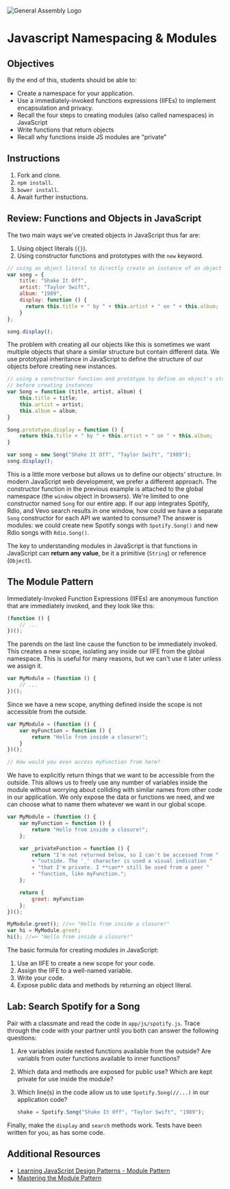 ![General Assembly Logo](http://i.imgur.com/ke8USTq.png)

# Javascript Namespacing \& Modules

## Objectives

By the end of this, students should be able to:

- Create a namespace for your application.
- Use a immediately-invoked functions expressions (IIFEs) to implement encapsulation and privacy.
- Recall the four steps to creating modules (also called namespaces) in JavaScript
- Write functions that return objects
- Recall why functions inside JS modules are "private"

## Instructions

1. Fork and clone.
1. `npm install`.
1. `bower install`.
1. Await further instuctions.

## Review: Functions and Objects in JavaScript

The two main ways we've created objects in JavaScript thus far are:

1. Using object literals (`{}`).
1. Using constructor functions and prototypes with the `new` keyword.

```js
// using an object literal to directly create an instance of an object
var song = {
    title: "Shake It Off",
    artist: "Taylor Swift",
    album: "1989",
    display: function () {
      return this.title + " by " + this.artist + " on " + this.album;
    }
};

song.display();
```

The problem with creating all our objects like this is sometimes we want multiple objects that share a similar structure but contain different data. We use prototypal inheritance in JavaScript to define the structure of our objects before creating new instances.

```js
// using a constructor function and prototype to define an object's structure
// before creating instances
var Song = function (title, artist, album) {
    this.title = title;
    this.artist = artist;
    this.album = album;
}

Song.prototype.display = function () {
    return this.title + " by " + this.artist + " on " + this.album;
}

var song = new Song("Shake It Off", "Taylor Swift", "1989");
song.display();
```

This is a little more verbose but allows us to define our objects' structure. In modern JavaScript web development, we prefer a different approach. The constructor function in the previous example is attached to the global namespace (the `window` object in browsers). We're limited to one constructor named `Song` for our entire app. If our app integrates Spotify, Rdio, and Vevo search results in one window, how could we have a separate `Song` constructor for each API we wanted to consume? The answer is modules: we could create new Spotify songs with `Spotify.Song()` and new Rdio songs with `Rdio.Song()`.

The key to understanding modules in JavaScript is that functions in JavaScript can **return any value**, be it a primitive (`String`) or reference (`Object`).

## The Module Pattern

Immediately-Invoked Function Expressions (IIFEs) are anonymous function that are immediately invoked, and they look like this:

```js
(function () {
    // ...
})();
```

The parends on the last line cause the function to be immediately invoked. This creates a new scope, isolating any inside our IIFE from the global namespace. This is useful for many reasons, but we can't use it later unless we assign it.

```js
var MyModule = (function () {
    // ...
})();
```

Since we have a new scope, anything defined inside the scope is not accessible from the outside.

```js
var MyModule = (function () {
    var myFunction = function () {
        return "Hello from inside a closure!";
    }
})();

// How would you even access myFunction from here?
```

We have to explicitly return things that we want to be accessible from the outside. This allows us to freely use any number of variables inside the module without worrying about colliding with similar names from other code in our application. We only expose the data or functions we need, and we can choose what to name them whatever we want in our global scope.

```js
var MyModule = (function () {
    var myFunction = function () {
        return "Hello from inside a closure!";
    };

    var _privateFunction = function () {
        return "I'm not returned below, so I can't be accessed from "
        + "outside. The '_' character is used a visual indication "
        + "that I'm private. I **can** still be used from a peer "
        + "function, like myFunction.";
    };

    return {
        greet: myFunction
    };
})();

MyModule.greet(); //=> "Hello from inside a closure!"
var hi = MyModule.greet;
hi(); //=> "Hello from inside a closure!"

```

The basic formula for creating modules in JavaScript:

1. Use an IIFE to create a new scope for your code.
1. Assign the IIFE to a well-named variable.
1. Write your code.
1. Expose public data and methods by returning an object literal.

## Lab: Search Spotify for a Song

Pair with a classmate and read the code in `app/js/spotify.js`. Trace through the code with your partner until you both can answer the following questions:

1. Are variables inside nested functions available from the outside? Are variabls from outer functions available to inner functions?
1. Which data and methods are exposed for public use? Which are kept private for use inside the module?
1. Which line(s) in the code allow us to use `Spotify.Song(//...)` in our application code?

    ```js
    shake = Spotify.Song("Shake It Off", "Taylor Swift", "1989");
    ```

Finally, make the `display` and `search` methods work. Tests have been written for you, as has some code. 

## Additional Resources

- [Learning JavaScript Design Patterns - Module Pattern](http://addyosmani.com/resources/essentialjsdesignpatterns/book/#modulepatternjavascript)
- [Mastering the Module Pattern](http://toddmotto.com/mastering-the-module-pattern/)
